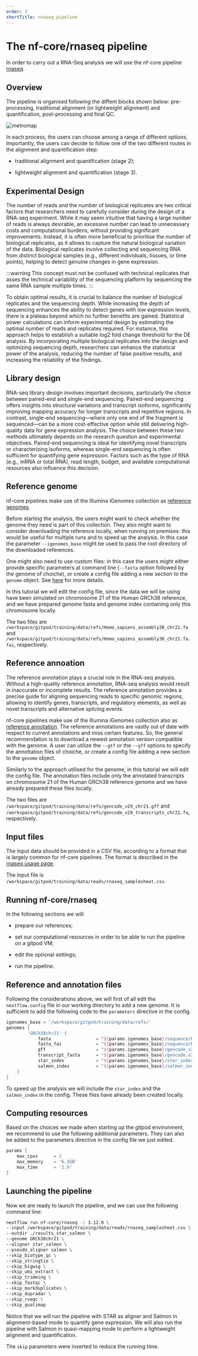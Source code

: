 ```yaml
---
order: 3
shortTitle: rnaseq pipeline
---
```


# The nf-core/rnaseq pipeline

In order to carry out a RNA-Seq analysis we will use the nf-core pipeline [rnaseq](https://nf-co.re/rnaseq/3.14.0).

## Overview

The pipeline is organised following the diffent blocks shown below: pre-processing, traditional alignment (or lightweight alignment) and quantification, post-processing and final QC.

![metromap](../differential_expression_analysis/img/nf-core-rnaseq_metro_map_grey.png)

In each process, the users can choose among a range of different options. Importantly, the users can decide to follow one of the two different routes in the alignment and quantification step:

- traditional alignment and quantification (stage 2);

- lightweight alignment and quantification (stage 3).

## Experimental Design

The number of reads and the number of biological replicates are two critical factors that researchers need to carefully consider during the design of a RNA-seq experiment. While it may seem intuitive that having a large number of reads is always desirable, an excessive number can lead to unnecessary costs and computational burdens, without providing significant improvements. Instead, it is often more beneficial to prioritise the number of biological replicates, as it allows to capture the natural biological variation of the data. Biological replicates involve collecting and sequencing RNA from distinct biological samples (e.g., different individuals, tissues, or time points), helping to detect genuine changes in gene expression.

:::warning
This concept must not be confused with technical replicates that asses the technical variability of the sequencing platform by sequencing the same RNA sample multiple times.
:::

To obtain optimal results, it is crucial to balance the number of biological replicates and the sequencing depth. While increasing the depth of sequencing enhances the ability to detect genes with low expression levels, there is a plateau beyond which no further benefits are gained. Statistical power calculations can inform experimental design by estimating the optimal number of reads and replicates required. For instance, this approach helps to establish a suitable log2 fold change threshold for the DE analysis. By incorporating multiple biological replicates into the design and optimizing sequencing depth, researchers can enhance the statistical power of the analysis, reducing the number of false positive results, and increasing the reliability of the findings.

## Library design

RNA-seq library design involves important decisions, particularly the choice between paired-end and single-end sequencing. Paired-end sequencing offers insights into structural variations and transcript isoforms, significantly improving mapping accuracy for longer transcripts and repetitive regions. In contrast, single-end sequencing—where only one end of the fragment is sequenced—can be a more cost-effective option while still delivering high-quality data for gene expression analysis. The choice between these two methods ultimately depends on the research question and experimental objectives. Paired-end sequencing is ideal for identifying novel transcripts or characterizing isoforms, whereas single-end sequencing is often sufficient for quantifying gene expression. Factors such as the type of RNA (e.g., mRNA or total RNA), read length, budget, and available computational resources also influence this decision.

## Reference genome

nf-core pipelines make use of the Illumina iGenomes collection as [reference genomes](https://nf-co.re/docs/usage/reference_genomes).

Before starting the analysis, the users might want to check whether the genome they need is part of this collection. They also might want to consider downloading the reference locally, when running on premises: this would be useful for multiple runs and to speed up the analysis. In this case the parameter `--igenomes_base` might be used to pass the root directory of the downloaded references.

One might also need to use custom files: in this case the users might either provide specific parameters at command line (`--fasta` option followed by the genome of choiche), or create a config file adding a new section to the `genome` object. See [here](https://nf-co.re/docs/usage/reference_genomes#custom-genomes) for more details.

In this tutorial we will edit the config file, since the data we will be using have been simulated on chromosome 21 of the Human GRCh38 reference, and we have prepared genome fasta and genome index containing only this chromosome locally.

The two files are `/workspace/gitpod/training/data/refs/Homo_sapiens_assembly38_chr21.fa` and `/workspace/gitpod/training/data/refs/Homo_sapiens_assembly38_chr21.fa.fai`, respectively.

## Reference annoation

The reference annotation plays a crucial role in the RNA-seq analysis. Without a high-quality reference annotation, RNA-seq analysis would result in inaccurate or incomplete results. The reference annotation provides a precise guide for aligning sequencing reads to specific genomic regions, allowing to identify genes, transcripts, and regulatory elements, as well as novel transcripts and alternative splicing events.

nf-core pipelines make use of the Illumina iGenomes collection also as [reference annotation](https://nf-co.re/docs/usage/reference_genomes).
The reference annotations are vastly out of date with respect to current annotations and miss certain features. So, the general recommendation is to download a newest annotation version compatible with the genome. A user can utilize the `--gtf` or the `--gff` options to specify the annottation files of choiche, or create a config file adding a new section to the `genome` object.

Similarly to the approach utilised for the genome, in this tutorial we will edit the config file. The annotation files include only the annotated transcripts on chromosome 21 of the Human GRCh38 reference genome and we have already prepared these files locally.

The two files are `/workspace/gitpod/training/data/refs/gencode_v29_chr21.gff` and `/workspace/gitpod/training/data/refs/gencode_v29_transcripts_chr21.fa`, respectively.

## Input files

The input data should be provided in a CSV file, according to a format that is largely common for nf-core pipelines.
The format is described in the [rnaseq usage page](https://nf-co.re/rnaseq/3.14.0/docs/usage).

The input file is `/workspace/gitpod/training/data/reads/rnaseq_samplesheet.csv`.

## Running nf-core/rnaseq

In the following sections we will:

- prepare our references;

- set our computational resources in order to be able to run the pipeline on a gitpod VM;

- edit the optional settings;

- run the pipeline.

## Reference and annotation files

Following the considerations above, we will first of all edit the `nextflow.config` file in our working directory to add a new genome.
It is sufficient to add the following code to the `parameters` directive in the config.

```groovy title="nextflow.config"
igenomes_base = '/workspace/gitpod/training/data/refs/'
genomes {
        'GRCh38chr21' {
            fasta                 = "${params.igenomes_base}/sequence/Homo_sapiens_assembly38_chr21.fasta"
            fasta_fai             = "${params.igenomes_base}/sequence/Homo_sapiens_assembly38_chr21.fasta.fai"
            gff                   = "${params.igenomes_base}/gencode_v29_chr21_parsed.gff"
            transcript_fasta      = "${params.igenomes_base}/gencode.v29.transcripts_chr21.fa"
            star_index            = "${params.igenomes_base}/star_index_chr21.tar.gz"
            salmon_index          = "${params.igenomes_base}/salmon_index_chr21.tar.gz"
	}
}
```

To speed up the analysis we will include the `star_index` and the `salmon_index` in the config. These files have already been created locally.

## Computing resources

Based on the choices we made when starting up the gitpod environment, we recommend to use the following additional parameters.
They can also be added to the parameters directive in the config file we just edited.

```groovy title="nextflow.config"
params {
    max_cpus      = 2
    max_memory    = '6.5GB'
    max_time      = '2.h'
}
```

## Launching the pipeline

Now we are ready to launch the pipeline, and we can use the following command line:

```bash
nextflow run nf-core/rnaseq -r 3.12.0 \
--input /workspace/gitpod/training/data/reads/rnaseq_samplesheet.csv \
--outdir ./results_star_salmon \
--genome GRCh38chr21 \
--aligner star_salmon \
--pseudo_aligner salmon \
--skip_biotype_qc \
--skip_stringtie \
--skip_bigwig \
--skip_umi_extract \
--skip_trimming \
--skip_fastqc \
--skip_markduplicates \
--skip_dupradar \
--skip_rseqc \
--skip_qualimap
```

Notice that we will run the pipeline with STAR as aligner and Salmon in alignment-based mode to quantify gene expression. We will also run the pipeline with Salmon in quasi-mapping mode to perform a lightweight alignment and quantification.

The `skip` parameters were inserted to reduce the running time.
